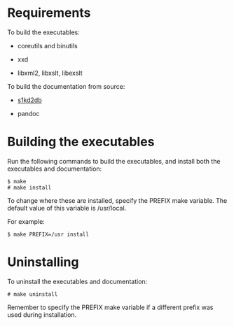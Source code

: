 Requirements
============

To build the executables:

-   coreutils and binutils

-   xxd

-   libxml2, libxslt, libexslt

To build the documentation from source:

-   [s1kd2db](http://github.com/kibook/s1kd2db)

-   pandoc

Building the executables
========================

Run the following commands to build the executables, and install both the executables and documentation:

    $ make
    # make install

To change where these are installed, specify the PREFIX make variable. The default value of this variable is /usr/local.

For example:

    $ make PREFIX=/usr install

Uninstalling
============

To uninstall the executables and documentation:

    # make uninstall

Remember to specify the PREFIX make variable if a different prefix was used during installation.
